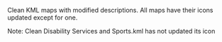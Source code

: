 Clean KML maps with modified descriptions.
All maps have their icons updated except for one.

Note: Clean Disability Services and Sports.kml has not updated its icon
